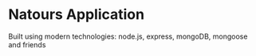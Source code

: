 # Natours Application

Built using modern technologies: node.js, express, mongoDB, mongoose and friends